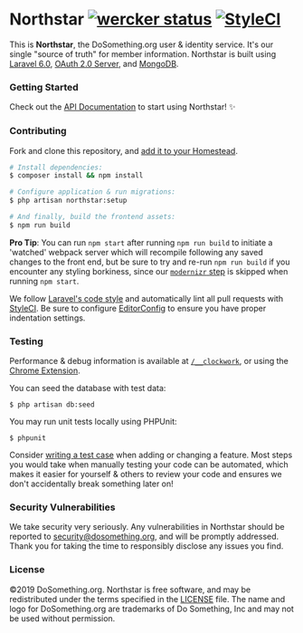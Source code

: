 # Northstar [![wercker status](https://app.wercker.com/status/109bce734be9a06703562876265f5bd9/s/dev "wercker status")](https://app.wercker.com/project/byKey/109bce734be9a06703562876265f5bd9) [![StyleCI](https://styleci.io/repos/26884886/shield?style=flat-rounded)](https://styleci.io/repos/26884886)

This is **Northstar**, the DoSomething.org user & identity service. It's our single "source of truth" for member information.
Northstar is built using [Laravel 6.0](https://laravel.com/docs/6.x), [OAuth 2.0 Server](https://oauth2.thephpleague.com), and [MongoDB](https://www.mongodb.com).

### Getting Started

Check out the [API Documentation](https://github.com/DoSomething/northstar/blob/master/documentation/README.md) to start using
Northstar! :sparkles:

### Contributing

Fork and clone this repository, and [add it to your Homestead](https://github.com/DoSomething/communal-docs/blob/master/Homestead/readme.md).

```sh
# Install dependencies:
$ composer install && npm install

# Configure application & run migrations:
$ php artisan northstar:setup

# And finally, build the frontend assets:
$ npm run build
```

**Pro Tip**: You can run `npm start` after running `npm run build` to initiate a 'watched' webpack server which will recompile following any saved changes to the front end, but be sure to try and re-run `npm run build` if you encounter any styling borkiness, since our [`modernizr` step](https://github.com/DoSomething/northstar/blob/7fddfda34ff09aac31adad1219c4f3300abe378d/package.json#L9) is skipped when running `npm start`.

We follow [Laravel's code style](http://laravel.com/docs/5.5/contributions#coding-style) and automatically
lint all pull requests with [StyleCI](https://styleci.io/repos/26884886). Be sure to configure
[EditorConfig](http://editorconfig.org) to ensure you have proper indentation settings.

### Testing

Performance & debug information is available at [`/__clockwork`](http://northstar.test/__clockwork), or using the [Chrome Extension](https://chrome.google.com/webstore/detail/clockwork/dmggabnehkmmfmdffgajcflpdjlnoemp).

You can seed the database with test data:

    $ php artisan db:seed

You may run unit tests locally using PHPUnit:

    $ phpunit

Consider [writing a test case](http://laravel.com/docs/5.5/testing) when adding or changing a feature.
Most steps you would take when manually testing your code can be automated, which makes it easier for
yourself & others to review your code and ensures we don't accidentally break something later on!

### Security Vulnerabilities

We take security very seriously. Any vulnerabilities in Northstar should be reported to [security@dosomething.org](mailto:security@dosomething.org),
and will be promptly addressed. Thank you for taking the time to responsibly disclose any issues you find.

### License

&copy;2019 DoSomething.org. Northstar is free software, and may be redistributed under the terms specified
in the [LICENSE](https://github.com/DoSomething/northstar/blob/dev/LICENSE) file. The name and logo for
DoSomething.org are trademarks of Do Something, Inc and may not be used without permission.
